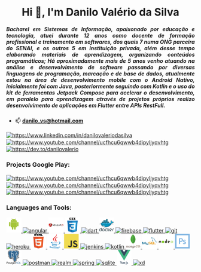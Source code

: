<!--
**danilovalerio/DaniloValerio** is a ✨ _special_ ✨ repository because its `README.md` (this file) appears on your GitHub profile. -->
<h1 align="center">Hi 👋, I'm Danilo Valério da Silva</h1>
<h5 align="justify">Bacharel em Sistemas de Informação, apaixonado por educação e tecnologia, atuei durante 12 anos como docente de formação profissional e treinamento em softwares, dos quais 7 numa ONG parceira do SENAI, e os outros 5 em instituição privada, além desse tempo elaborando materiais de aprendizagem, organizando conteúdos programáticos; Há aproximadamente mais de 5 anos venho atuando na análise e desenvolvimento de software passando por diversas linguagens de programação, marcação e de base de dados, atualmente estou na área de desenvolvimento mobile com o Android Nativo, inicialmente foi com Java, posteriormente seguindo com Kotlin e o uso do kit de ferramentas Jetpack Compose para acelerar o desenvolvimento, em paralelo para aprendizagem através de projetos próprios realizo desenvolvimento de aplicações em Flutter entre APIs RestFull.</h5>

- 📫 **danilo_vs@hotmail.com**
<p align="left">
<a href="https://linkedin.com/in/https://www.linkedin.com/in/danilovaleriodasilva" target="blank"><img align="center" src="https://raw.githubusercontent.com/rahuldkjain/github-profile-readme-generator/master/src/images/icons/Social/linked-in-alt.svg" alt="https://www.linkedin.com/in/danilovaleriodasilva" height="30" width="40" /></a>
<a href="https://www.youtube.com/c/https://www.youtube.com/channel/ucfhcu6qwwb4dipyljyqvhtg" target="blank"><img align="center" src="https://raw.githubusercontent.com/rahuldkjain/github-profile-readme-generator/master/src/images/icons/Social/youtube.svg" alt="https://www.youtube.com/channel/ucfhcu6qwwb4dipyljyqvhtg" height="30" width="40" /></a>
  <a href="https://dev.to/https://dev.to/danilovalerio" target="blank"><img align="center" src="https://raw.githubusercontent.com/rahuldkjain/github-profile-readme-generator/master/src/images/icons/Social/devto.svg" alt="https://dev.to/danilovalerio" height="30" width="40" /></a>
</p>

<h3 align="left">Projects Google Play:</h3>
<p align="left">
<a href="https://play.google.com/store/apps/details?id=projetos.danilo.carteirasdigitais" target="blank"><img align="center" src="https://play-lh.googleusercontent.com/VaBwQPedo3PGJV_LGf_DWxY92GaSk9OE-4L4S2dWajbgzUR6938CRL62sHRQvP6ULg=s48-rw" alt="https://www.youtube.com/channel/ucfhcu6qwwb4dipyljyqvhtg" height="30" width="40" /></a>
<a href="https://play.google.com/store/apps//details?id=com.projetos.danilo.pomodor_tech_work" target="blank"><img align="center" src="https://play-lh.googleusercontent.com/j2zU0rHyJ_PV1ywda_nUQhYQ-KZusq6et9tREDhvDq3gyz_wcmSb8wcbFBHLADstvQOB=w240-h480-rw" alt="https://www.youtube.com/channel/ucfhcu6qwwb4dipyljyqvhtg" height="30" width="40" /></a>
<a href="https://play.google.com/store/apps/details?id=projetos.danilo.todolist" target="blank"><img align="center" src="https://play-lh.googleusercontent.com/9xPYhHN7BEsrv8dQbyxuNTcjo_Iq9P0l92H9nl_1G-c67TRoPyNWVWLRGJnopnU4-sg=w240-h480-rw" alt="https://www.youtube.com/channel/ucfhcu6qwwb4dipyljyqvhtg" height="30" width="40" /></a>
 
  </p>

<!--
https://play.google.com/store/apps/details?id=projetos.danilo.carteirasdigitais
https://play.google.com/store/apps/details?id=com.projetos.danilo.pomodor_tech_work
https://play.google.com/store/apps/details?id=projetos.danilo.todolist -->

<h3 align="left">Languages and Tools:</h3>
<p align="left"> <a href="https://developer.android.com" target="_blank" rel="noreferrer"> <img src="https://raw.githubusercontent.com/devicons/devicon/master/icons/android/android-original-wordmark.svg" alt="android" width="40" height="40"/> </a> <a href="https://angular.io" target="_blank" rel="noreferrer"> <img src="https://angular.io/assets/images/logos/angular/angular.svg" alt="angular" width="40" height="40"/> </a> <a href="https://angular.io" target="_blank" rel="noreferrer"> <img src="https://raw.githubusercontent.com/devicons/devicon/master/icons/angularjs/angularjs-original-wordmark.svg" alt="angularjs" width="40" height="40"/> </a> <a href="https://www.w3schools.com/css/" target="_blank" rel="noreferrer"> <img src="https://raw.githubusercontent.com/devicons/devicon/master/icons/css3/css3-original-wordmark.svg" alt="css3" width="40" height="40"/> </a> <a href="https://dart.dev" target="_blank" rel="noreferrer"> <img src="https://www.vectorlogo.zone/logos/dartlang/dartlang-icon.svg" alt="dart" width="40" height="40"/> </a> <a href="https://www.docker.com/" target="_blank" rel="noreferrer"> <img src="https://raw.githubusercontent.com/devicons/devicon/master/icons/docker/docker-original-wordmark.svg" alt="docker" width="40" height="40"/> </a> <a href="https://firebase.google.com/" target="_blank" rel="noreferrer"> <img src="https://www.vectorlogo.zone/logos/firebase/firebase-icon.svg" alt="firebase" width="40" height="40"/> </a> <a href="https://flutter.dev" target="_blank" rel="noreferrer"> <img src="https://www.vectorlogo.zone/logos/flutterio/flutterio-icon.svg" alt="flutter" width="40" height="40"/> </a> <a href="https://git-scm.com/" target="_blank" rel="noreferrer"> <img src="https://www.vectorlogo.zone/logos/git-scm/git-scm-icon.svg" alt="git" width="40" height="40"/> </a> <a href="https://heroku.com" target="_blank" rel="noreferrer"> <img src="https://www.vectorlogo.zone/logos/heroku/heroku-icon.svg" alt="heroku" width="40" height="40"/> </a> <a href="https://www.w3.org/html/" target="_blank" rel="noreferrer"> <img src="https://raw.githubusercontent.com/devicons/devicon/master/icons/html5/html5-original-wordmark.svg" alt="html5" width="40" height="40"/> </a> <a href="https://www.java.com" target="_blank" rel="noreferrer"> <img src="https://raw.githubusercontent.com/devicons/devicon/master/icons/java/java-original.svg" alt="java" width="40" height="40"/> </a> <a href="https://developer.mozilla.org/en-US/docs/Web/JavaScript" target="_blank" rel="noreferrer"> <img src="https://raw.githubusercontent.com/devicons/devicon/master/icons/javascript/javascript-original.svg" alt="javascript" width="40" height="40"/> </a> <a href="https://www.jenkins.io" target="_blank" rel="noreferrer"> <img src="https://www.vectorlogo.zone/logos/jenkins/jenkins-icon.svg" alt="jenkins" width="40" height="40"/> </a> <a href="https://kotlinlang.org" target="_blank" rel="noreferrer"> <img src="https://www.vectorlogo.zone/logos/kotlinlang/kotlinlang-icon.svg" alt="kotlin" width="40" height="40"/> </a> <a href="https://www.mongodb.com/" target="_blank" rel="noreferrer"> <img src="https://raw.githubusercontent.com/devicons/devicon/master/icons/mongodb/mongodb-original-wordmark.svg" alt="mongodb" width="40" height="40"/> </a> <a href="https://www.mysql.com/" target="_blank" rel="noreferrer"> <img src="https://raw.githubusercontent.com/devicons/devicon/master/icons/mysql/mysql-original-wordmark.svg" alt="mysql" width="40" height="40"/> </a> <a href="https://nodejs.org" target="_blank" rel="noreferrer"> <img src="https://raw.githubusercontent.com/devicons/devicon/master/icons/nodejs/nodejs-original-wordmark.svg" alt="nodejs" width="40" height="40"/> </a> <a href="https://www.photoshop.com/en" target="_blank" rel="noreferrer"> <img src="https://raw.githubusercontent.com/devicons/devicon/master/icons/photoshop/photoshop-line.svg" alt="photoshop" width="40" height="40"/> </a> <a href="https://www.postgresql.org" target="_blank" rel="noreferrer"> <img src="https://raw.githubusercontent.com/devicons/devicon/master/icons/postgresql/postgresql-original-wordmark.svg" alt="postgresql" width="40" height="40"/> </a> <a href="https://postman.com" target="_blank" rel="noreferrer"> <img src="https://www.vectorlogo.zone/logos/getpostman/getpostman-icon.svg" alt="postman" width="40" height="40"/> </a> <a href="https://realm.io/" target="_blank" rel="noreferrer"> <img src="https://raw.githubusercontent.com/bestofjs/bestofjs-webui/8665e8c267a0215f3159df28b33c365198101df5/public/logos/realm.svg" alt="realm" width="40" height="40"/> </a> <a href="https://spring.io/" target="_blank" rel="noreferrer"> <img src="https://www.vectorlogo.zone/logos/springio/springio-icon.svg" alt="spring" width="40" height="40"/> </a> <a href="https://www.sqlite.org/" target="_blank" rel="noreferrer"> <img src="https://www.vectorlogo.zone/logos/sqlite/sqlite-icon.svg" alt="sqlite" width="40" height="40"/> </a> <a href="https://vuejs.org/" target="_blank" rel="noreferrer"> <img src="https://raw.githubusercontent.com/devicons/devicon/master/icons/vuejs/vuejs-original-wordmark.svg" alt="vuejs" width="40" height="40"/> </a> <a href="https://www.adobe.com/products/xd.html" target="_blank" rel="noreferrer"> <img src="https://cdn.worldvectorlogo.com/logos/adobe-xd.svg" alt="xd" width="40" height="40"/> </a> </p>

